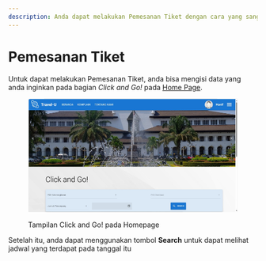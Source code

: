 ```yaml
---
description: Anda dapat melakukan Pemesanan Tiket dengan cara yang sangat Mudah
---
```


# Pemesanan Tiket

Untuk dapat melakukan Pemesanan Tiket, anda bisa mengisi data yang anda inginkan pada bagian _Click and Go!_ pada [Home Page](../../panduan-awal/home-page.md).

<figure><img src="../../.gitbook/assets/image (7).png" alt=""><figcaption><p>Tampilan Click and Go! pada Homepage</p></figcaption></figure>

Setelah itu, anda dapat menggunakan tombol **Search** untuk dapat melihat jadwal yang terdapat pada tanggal itu

